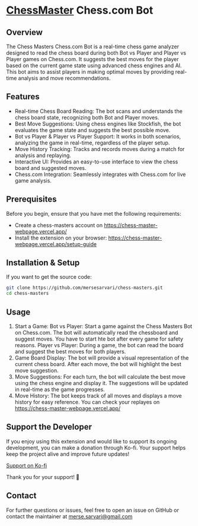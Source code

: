 # [ChessMaster](https://chess-master-webpage.vercel.app//) Chess.com Bot

## Overview

The Chess Masters Chess.com Bot is a real-time chess game analyzer designed to read the chess board during both Bot vs Player and Player vs Player games on Chess.com. It suggests the best moves for the player based on the current game state using advanced chess engines and AI. This bot aims to assist players in making optimal moves by providing real-time analysis and move recommendations.

## Features

- Real-time Chess Board Reading: The bot scans and understands the chess board state, recognizing both Bot and Player moves.
- Best Move Suggestions: Using chess engines like Stockfish, the bot evaluates the game state and suggests the best possible move.
- Bot vs Player & Player vs Player Support: It works in both scenarios, analyzing the game in real-time, regardless of the player setup.
- Move History Tracking: Tracks and records moves during a match for analysis and replaying.
- Interactive UI: Provides an easy-to-use interface to view the chess board and suggested moves.
- Chess.com Integration: Seamlessly integrates with Chess.com for live game analysis.

## Prerequisites

Before you begin, ensure that you have met the following requirements:

- Create a chess-masters account on https://chess-master-webpage.vercel.app/
- Install the extension on your browser: https://chess-master-webpage.vercel.app/setup-guide

## Installation & Setup

If you want to get the source code:

```bash
git clone https://github.com/mersesarvari/chess-masters.git
cd chess-masters
```

## Usage

1. Start a Game:
   Bot vs Player: Start a game against the Chess Masters Bot on Chess.com. The bot will automatically read the chessboard and suggest moves. You have to start hte bot after every game for safety reasons.
   Player vs Player: During a game, the bot can read the board and suggest the best moves for both players.
2. Game Board Display:
   The bot will provide a visual representation of the current chess board.
   After each move, the bot will highlight the best move suggestion.
3. Move Suggestions:
   For each turn, the bot will calculate the best move using the chess engine and display it.
   The suggestions will be updated in real-time as the game progresses.
4. Move History:
   The bot keeps track of all moves and displays a move history for easy reference.
   You can check your replayes on https://chess-master-webpage.vercel.app/

## Support the Developer

If you enjoy using this extension and would like to support its ongoing development, you can make a donation through Ko-fi. Your support helps keep the project alive and improve future updates!

[Support on Ko-fi](https://ko-fi.com/nazmox)

Thank you for your support! 🙏

## Contact

For further questions or issues, feel free to open an issue on GitHub or contact the maintainer at merse.sarvari@gmail.com
